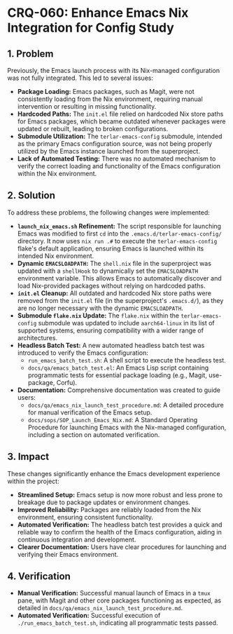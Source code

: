 # CRQ-060: Enhance Emacs Nix Integration for Config Study

## 1. Problem
Previously, the Emacs launch process with its Nix-managed configuration was not fully integrated. This led to several issues:
*   **Package Loading:** Emacs packages, such as Magit, were not consistently loading from the Nix environment, requiring manual intervention or resulting in missing functionality.
*   **Hardcoded Paths:** The `init.el` file relied on hardcoded Nix store paths for Emacs packages, which became outdated whenever packages were updated or rebuilt, leading to broken configurations.
*   **Submodule Utilization:** The `terlar-emacs-config` submodule, intended as the primary Emacs configuration source, was not being properly utilized by the Emacs instance launched from the superproject.
*   **Lack of Automated Testing:** There was no automated mechanism to verify the correct loading and functionality of the Emacs configuration within the Nix environment.

## 2. Solution
To address these problems, the following changes were implemented:
*   **`launch_nix_emacs.sh` Refinement:** The script responsible for launching Emacs was modified to first `cd` into the `.emacs.d/terlar-emacs-config/` directory. It now uses `nix run .#` to execute the `terlar-emacs-config` flake's default application, ensuring Emacs is launched within its intended Nix environment.
*   **Dynamic `EMACSLOADPATH`:** The `shell.nix` file in the superproject was updated with a `shellHook` to dynamically set the `EMACSLOADPATH` environment variable. This allows Emacs to automatically discover and load Nix-provided packages without relying on hardcoded paths.
*   **`init.el` Cleanup:** All outdated and hardcoded Nix store paths were removed from the `init.el` file (in the superproject's `.emacs.d/`), as they are no longer necessary with the dynamic `EMACSLOADPATH`.
*   **Submodule `flake.nix` Update:** The `flake.nix` within the `terlar-emacs-config` submodule was updated to include `aarch64-linux` in its list of supported systems, ensuring compatibility with a wider range of architectures.
*   **Headless Batch Test:** A new automated headless batch test was introduced to verify the Emacs configuration:
    *   `run_emacs_batch_test.sh`: A shell script to execute the headless test.
    *   `docs/qa/emacs_batch_test.el`: An Emacs Lisp script containing programmatic tests for essential package loading (e.g., Magit, use-package, Corfu).
*   **Documentation:** Comprehensive documentation was created to guide users:
    *   `docs/qa/emacs_nix_launch_test_procedure.md`: A detailed procedure for manual verification of the Emacs setup.
    *   `docs/sops/SOP_Launch_Emacs_Nix.md`: A Standard Operating Procedure for launching Emacs with the Nix-managed configuration, including a section on automated verification.

## 3. Impact
These changes significantly enhance the Emacs development experience within the project:
*   **Streamlined Setup:** Emacs setup is now more robust and less prone to breakage due to package updates or environment changes.
*   **Improved Reliability:** Packages are reliably loaded from the Nix environment, ensuring consistent functionality.
*   **Automated Verification:** The headless batch test provides a quick and reliable way to confirm the health of the Emacs configuration, aiding in continuous integration and development.
*   **Clearer Documentation:** Users have clear procedures for launching and verifying their Emacs environment.

## 4. Verification
*   **Manual Verification:** Successful manual launch of Emacs in a `tmux` pane, with Magit and other core packages functioning as expected, as detailed in `docs/qa/emacs_nix_launch_test_procedure.md`.
*   **Automated Verification:** Successful execution of `./run_emacs_batch_test.sh`, indicating all programmatic tests passed.
